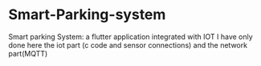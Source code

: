 # Smart-Parking-system
Smart parking System: a flutter application integrated with IOT 
I have only done here the iot part (c code and sensor connections) and the network part(MQTT)
